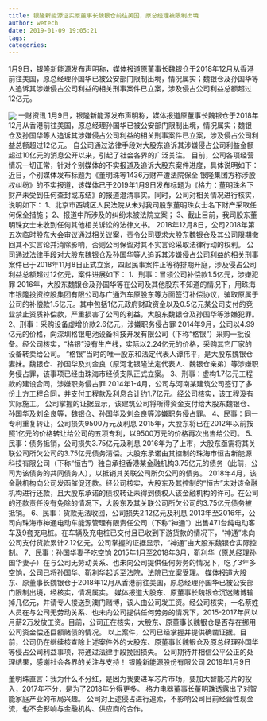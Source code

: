 ```yaml
---
title: 银隆新能源证实原董事长魏银仓前往美国，原总经理被限制出境
author: wetech
date: 2019-01-09 19:05:21
tags: 
categories: 
---
```

1月9日，银隆新能源发布声明称，媒体报道原董事长魏银仓于2018年12月从香港前往美国，原总经理孙国华已被公安部门限制出境，情况属实；魏银仓及孙国华等人追诉其涉嫌侵占公司利益的相关刑事案件已立案，涉及侵占公司利益总额超过12亿元。
<!-- more -->
<img align="center" border="0" src="https://imgcdn.yicai.com/uppics/images/2019/01/0a02a51d3edb8b3a0a8935fd3171a80f.jpg" />
一财资讯
1月9日，银隆新能源发布声明称，媒体报道原董事长魏银仓于2018年12月从香港前往美国，原总经理孙国华已被公安部门限制出境，情况属实；魏银仓及孙国华等人追诉其涉嫌侵占公司利益的相关刑事案件已立案，涉及侵占公司利益总额超过12亿元。
自公司通过法律手段对大股东追诉其涉嫌侵占公司利益金额超过10亿元的消息公开以来，引起了社会各界的广泛关注。
目前，公司各项经营情况一切正常，针对个别媒体的不实报道及追诉大股东案件进度，具体说明如下：
近日，个别媒体发布标题为《董明珠等1436万财产遭法院保全 银隆集团方称涉股权纠纷》的不实报道，该媒体已于2019年1月9日发布标题为《格力：董明珠名下财产未受到任何查封或冻结》的报道澄清事实。同时，公司对相关情况进行核实，说明如下：
1、北京市西城区人民法院从未对我司股东董明珠女士名下财产采取任何保全措施；
2、报道中所涉及的纠纷未被法院立案；
3、截止目前，我司股东董明珠女士未收到任何其他相关诉讼的法律文书。
2018年12月8日，公司2018年第五次临时股东大会审议通过相关议案，责令公司要求大股东魏银仓及其公司限期撤回其不实言论并消除影响，否则公司保留对其不实言论采取法律行动的权利。
公司通过法律手段对大股东魏银仓及孙国华等人追诉其涉嫌侵占公司利益的相关刑事案件已于2018年11月8日正式立案，四起民事案件正等待排期开庭，涉及侵占公司利益总额超过12亿元，案件进展如下：
1、刑事：冒领公司补偿款1.5亿元，涉嫌犯罪
2016年，大股东魏银仓及孙国华等在公司及其他股东不知道的情况下，用珠海市银隆投资控股集团有限公司与广通汽车原股东等方面签订补偿协议，骗取原属于公司的补偿款1.5亿元。其中包括1亿元政府财政资金以及0.5亿元某公司支付的竞业禁止资质补偿款，严重损害了公司的利益，大股东魏银仓及孙国华等涉嫌犯罪。
2、刑事：采购设备虚增价款2.6亿元，涉嫌职务侵占罪
2014年9月，公司以4.99亿元的价格，向深圳格银电池设备科技开发有限公司（下称“格银”）采购一批设备。经公司核实，“格银”没有生产线，实际以2.24亿元的价格，采购其它厂家的设备转卖给公司。
“格银”当时的唯一股东和法定代表人谭伟平，是大股东魏银仓妻妹。魏银仓、孙国华及刘金良（原河北银隆法定代表人、魏银仓亲弟）等涉嫌职务侵占罪，该事项已经由珠海市经侦支队正式立案。
3、刑事：虚构1.7亿元工程款的建设合同，涉嫌职务侵占罪
2014年1-4月，公司与河南某建筑公司签订了多份土方工程合同，并支付工程款及利息合计约1.7亿元。经公司核实，该工程没有实际施工。
公司掌握的证据显示，该建筑公司将所得资金支付给大股东魏银仓、孙国华及刘金良等，魏银仓、孙国华及刘金良等涉嫌职务侵占罪。
4、民事：同一专利重复转让，公司损失9500万元及利息
2015年，大股东将已在2012年以前按照1亿元的价格转让给公司的五项专利，以9500万元的价格再次出售给公司。
5、民事：债务抵销，公司损失3.75亿元及利息
2016年为了上市，大股东亟需将其关联公司所欠公司的3.75亿元债务清偿。大股东承诺由其控制的珠海市恒古新能源科技有限公司（下称“恒古”）独自承担香港某金融机构3.75亿元的债务（此前，公司为该债务的共同债务人），以抵销其关联公司所欠公司的债务。
2018年4月，该金融机构向公司发函催促还款。经公司核实，大股东及其控制的“恒古”未对该金融机构进行还款，且大股东承诺的债权转让未得到债权人该金融机构的许可。在公司的还款责任没有免除的情况下，大股东及其关联公司所欠公司的3.75亿元债务被抵销。
6、民事：货款无法收回，公司损失2.12亿元及利息
2013年至2016年，公司向珠海市神通电动车能源管理有限责任公司（下称“神通”）出售471台纯电动客车及9套充电桩。在车辆及充电桩已交付且已收到下游货款的情况下，“神通”未向公司支付货款累计2.12亿元。公司掌握的证据显示，“神通”由大股东魏银仓实际控制。
7、民事：孙国华妻子吃空饷
2015年1月至2018年3月，靳利华（原总经理孙国华妻子）在与公司无劳动关系、也未向公司提供任何劳务的情况下，吃了3年多空饷，公司已将孙国华、靳利华起诉至法院，法院已立案受理。
媒体报道大股东、原董事长魏银仓于2018年12月从香港前往美国，原总经理孙国华已被公安部门限制出境，经核实，情况属实。
媒体报道大股东、原董事长魏银仓沉迷赌博输掉几亿元，并请专人接送到澳门赌博，该人由公司发工资。经公司核实，一名蔡姓人员在与公司无劳动关系、也未向公司提供任何劳务的情况下，2015-2017年间以月薪2万发放工资。目前，公司正在核实，大股东、原董事长魏银仓是否存在挪用公司资金偿还巨额赌债的情况。
以上案件，公司已经掌握并提供确凿证据。目前，公司仍在继续核查除上述案件外的大股东、原董事长魏银仓及原总经理孙国华等侵占公司利益事项，将通过法律手段挽回损失。
公司期待并相信公平公正的处理结果，感谢社会各界的关注与支持！
银隆新能源股份有限公司
2019年1月9日
 
 
董明珠直言：我为什么不分红，是因为我要进军芯片市场，要加大智能芯片的投入，2017年不分，是为了2018年分得更多。
格力电器董事长董明珠透露出了对智能家庭产业的布局兴趣。
公司对上述侵占进行追索，不影响公司目前经营性现金流，也不会影响与金融机构、供应商的合作。
